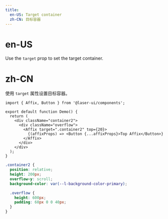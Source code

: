 ```yaml
---
title:
  en-US: Target container
  zh-CN: 目标容器
---
```


# en-US

Use the `target` prop to set the target container.

# zh-CN

使用 `target` 属性设置目标容器。

```tsx
import { Affix, Button } from '@laser-ui/components';

export default function Demo() {
  return (
    <div className="container2">
      <div className="overflow">
        <Affix target=".container2" top={20}>
          {(affixProps) => <Button {...affixProps}>Top Affix</Button>}
        </Affix>
      </div>
    </div>
  );
}
```

```scss
.container2 {
  position: relative;
  height: 200px;
  overflow-y: scroll;
  background-color: var(--l-background-color-primary);

  .overflow {
    height: 600px;
    padding: 60px 0 0 40px;
  }
}
```
